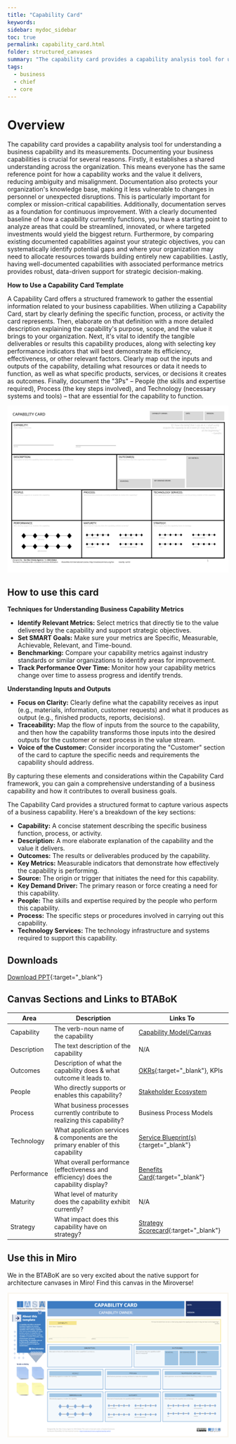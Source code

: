 ```yaml
---
title: "Capability Card"
keywords: 
sidebar: mydoc_sidebar
toc: true
permalink: capability_card.html
folder: structured_canvases
summary: "The capability card provides a capability analysis tool for understanding a business capability and its measurements."
tags: 
  - business
  - chief
  - core
---
```


# Overview

The capability card provides a capability analysis tool for understanding a business capability and its measurements. Documenting your business capabilities is crucial for several reasons. Firstly, it establishes a shared understanding across the organization. This means everyone has the same reference point for how a capability works and the value it delivers, reducing ambiguity and misalignment. Documentation also protects your organization's knowledge base, making it less vulnerable to changes in personnel or unexpected disruptions. This is particularly important for complex or mission-critical capabilities. Additionally, documentation serves as a foundation for continuous improvement. With a clearly documented baseline of how a capability currently functions, you have a starting point to analyze areas that could be streamlined, innovated, or where targeted investments would yield the biggest return. Furthermore, by comparing existing documented capabilities against your strategic objectives, you can systematically identify potential gaps and where your organization may need to allocate resources towards building entirely new capabilities. Lastly, having well-documented capabilities with associated performance metrics provides robust, data-driven support for strategic decision-making.

**How to Use a Capability Card Template**

A Capability Card offers a structured framework to gather the essential information related to your business capabilities. When utilizing a Capability Card, start by clearly defining the specific function, process, or activity the card represents. Then, elaborate on that definition with a more detailed description explaining the capability's purpose, scope, and the value it brings to your organization. Next, it's vital to identify the tangible deliverables or results this capability produces, along with selecting key performance indicators that will best demonstrate its efficiency, effectiveness, or other relevant factors. Clearly map out the inputs and outputs of the capability, detailing what resources or data it needs to function, as well as what specific products, services, or decisions it creates as outcomes. Finally, document the "3Ps" – People (the skills and expertise required), Process (the key steps involved), and Technology (necessary systems and tools) – that are essential for the capability to function.

![image001](media/capability_card.svg)

## How to use this card

**Techniques for Understanding Business Capability Metrics**

- **Identify Relevant Metrics:** Select metrics that directly tie to the value delivered by the capability and support strategic objectives.
- **Set SMART Goals:** Make sure your metrics are Specific, Measurable, Achievable, Relevant, and Time-bound.
- **Benchmarking:** Compare your capability metrics against industry standards or similar organizations to identify areas for improvement.
- **Track Performance Over Time:** Monitor how your capability metrics change over time to assess progress and identify trends.

**Understanding Inputs and Outputs**

- **Focus on Clarity:** Clearly define what the capability receives as input (e.g., materials, information, customer requests) and what it produces as output (e.g., finished products, reports, decisions).
- **Traceability:** Map the flow of inputs from the source to the capability, and then how the capability transforms those inputs into the desired outputs for the customer or next process in the value stream.
- **Voice of the Customer:** Consider incorporating the "Customer" section of the card to capture the specific needs and requirements the capability should address.

By capturing these elements and considerations within the Capability Card framework, you can gain a comprehensive understanding of a business capability and how it contributes to overall business goals.

The Capability Card provides a structured format to capture various aspects of a business capability. Here's a breakdown of the key sections:

- **Capability:** A concise statement describing the specific business function, process, or activity.
- **Description:** A more elaborate explanation of the capability and the value it delivers.
- **Outcomes:** The results or deliverables produced by the capability.
- **Key Metrics:** Measurable indicators that demonstrate how effectively the capability is performing.
- **Source:** The origin or trigger that initiates the need for this capability.
- **Key Demand Driver:** The primary reason or force creating a need for this capability.
- **People:** The skills and expertise required by the people who perform this capability.
- **Process:** The specific steps or procedures involved in carrying out this capability.
- **Technology Services:** The technology infrastructure and systems required to support this capability.

## Downloads

[Download PPT](media/ppt/capability_card.ppt){:target="_blank"}

## Canvas Sections and Links to BTABoK

| Area        | Description                                                                          | Links To                                                              |
| ----------- | ------------------------------------------------------------------------------------ | --------------------------------------------------------------------- |
| Capability  | The verb-noun name of the capability                                                 | [Capability Model/Canvas](business_capability_canvas.md)              |
| Description | The text description of the capability                                               | N/A                                                                   |
| Outcomes    | Description of what the capability does & what outcome it leads to.                  | [OKRs](okr_card.md){:target="_blank"}, KPIs                           |
| People      | Who directly supports or enables this capability?                                    | [Stakeholder Ecosystem](stakeholder_ecosystem_canvas.md)              |
| Process     | What business processes currently contribute to realizing this capability?           | Business Process Models                                               |
| Technology  | What application services & components are the primary enabler of this capability    | [Service Blueprint(s)](service_blueprint_canvas.md){:target="_blank"} |
| Performance | What overall performance (effectiveness and efficiency) does the capability display? | [Benefits Card](benefit_card.md){:target="_blank"}                    |
| Maturity    | What level of maturity does the capability exhibit currently?                        | N/A                                                                   |
| Strategy    | What impact does this capability have on strategy?                                   | [Strategy Scorecard](strategy_scorecard_canvas.md){:target="_blank"}  |

## Use this in Miro

We in the BTABoK are so very excited about the native support for architecture canvases in Miro! Find this canvas in the Miroverse!

![image001](media/CapabilityCardMiro.png)